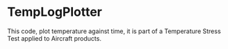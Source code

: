 # TempLogPlotter
This code, plot temperature against time, it is part of a Temperature Stress Test applied to Aircraft products.
